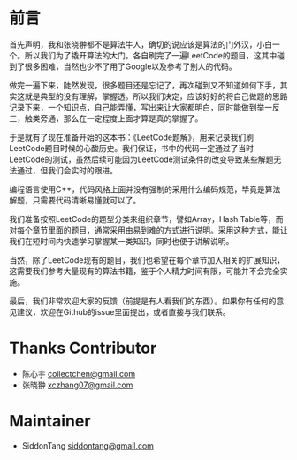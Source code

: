 # 前言

首先声明，我和张晓翀都不是算法牛人，确切的说应该是算法的门外汉，小白一个。所以我们为了撬开算法的大门，各自刷完了一遍LeetCode的题目，这其中碰到了很多困难，当然也少不了用了Google以及参考了别人的代码。

做完一遍下来，陡然发现，很多题目还是忘记了，再次碰到又不知道如何下手，其实这就是典型的没有理解，掌握透。所以我们决定，应该好好的将自己做题的思路记录下来，一个知识点，自己能弄懂，写出来让大家都明白，同时能做到举一反三，触类旁通，那么在一定程度上面才算是真的掌握了。

于是就有了现在准备开始的这本书：《LeetCode题解》，用来记录我们刷LeetCode题目时候的心酸历史。我们保证，书中的代码一定通过了当时LeetCode的测试，虽然后续可能因为LeetCode测试条件的改变导致某些解题无法通过，但我们会实时的跟进。

编程语言使用C++，代码风格上面并没有强制的采用什么编码规范，毕竟是算法解题，只需要代码清晰易懂就可以了。

我们准备按照LeetCode的题型分类来组织章节，譬如Array，Hash Table等，而对每个章节里面的题目，通常采用由易到难的方式进行说明。采用这种方式，能让我们在短时间内快速学习掌握某一类知识，同时也便于讲解说明。

当然，除了LeetCode现有的题目，我们也希望在每个章节加入相关的扩展知识，这需要我们参考大量现有的算法书籍，鉴于个人精力时间有限，可能并不会完全实施。

最后，我们非常欢迎大家的反馈（前提是有人看我们的东西）。如果你有任何的意见建议，欢迎在Github的issue里面提出，或者直接与我们联系。

# Thanks Contributor

+ 陈心宇 [collectchen@gmail.com](collectchen@gmail.com)
+ 张晓翀 [xczhang07@gmail.com](xczhang07@gmail.com)

# Maintainer
+ SiddonTang [siddontang@gmail.com](siddontang@gmail.com)
